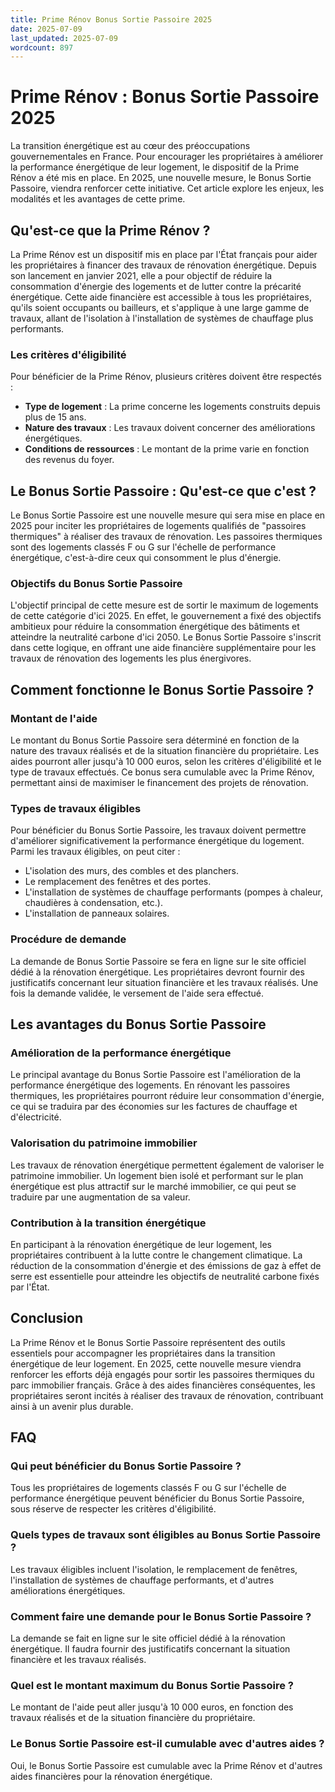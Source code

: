 ```yaml
---
title: Prime Rénov Bonus Sortie Passoire 2025
date: 2025-07-09
last_updated: 2025-07-09
wordcount: 897
---
```


# Prime Rénov : Bonus Sortie Passoire 2025

La transition énergétique est au cœur des préoccupations gouvernementales en France. Pour encourager les propriétaires à améliorer la performance énergétique de leur logement, le dispositif de la Prime Rénov a été mis en place. En 2025, une nouvelle mesure, le Bonus Sortie Passoire, viendra renforcer cette initiative. Cet article explore les enjeux, les modalités et les avantages de cette prime.

## Qu'est-ce que la Prime Rénov ?

La Prime Rénov est un dispositif mis en place par l'État français pour aider les propriétaires à financer des travaux de rénovation énergétique. Depuis son lancement en janvier 2021, elle a pour objectif de réduire la consommation d'énergie des logements et de lutter contre la précarité énergétique. Cette aide financière est accessible à tous les propriétaires, qu'ils soient occupants ou bailleurs, et s'applique à une large gamme de travaux, allant de l'isolation à l'installation de systèmes de chauffage plus performants.

### Les critères d'éligibilité

Pour bénéficier de la Prime Rénov, plusieurs critères doivent être respectés :

- **Type de logement** : La prime concerne les logements construits depuis plus de 15 ans.
- **Nature des travaux** : Les travaux doivent concerner des améliorations énergétiques.
- **Conditions de ressources** : Le montant de la prime varie en fonction des revenus du foyer.

## Le Bonus Sortie Passoire : Qu'est-ce que c'est ?

Le Bonus Sortie Passoire est une nouvelle mesure qui sera mise en place en 2025 pour inciter les propriétaires de logements qualifiés de "passoires thermiques" à réaliser des travaux de rénovation. Les passoires thermiques sont des logements classés F ou G sur l'échelle de performance énergétique, c'est-à-dire ceux qui consomment le plus d'énergie.

### Objectifs du Bonus Sortie Passoire

L'objectif principal de cette mesure est de sortir le maximum de logements de cette catégorie d'ici 2025. En effet, le gouvernement a fixé des objectifs ambitieux pour réduire la consommation énergétique des bâtiments et atteindre la neutralité carbone d'ici 2050. Le Bonus Sortie Passoire s'inscrit dans cette logique, en offrant une aide financière supplémentaire pour les travaux de rénovation des logements les plus énergivores.

## Comment fonctionne le Bonus Sortie Passoire ?

### Montant de l'aide

Le montant du Bonus Sortie Passoire sera déterminé en fonction de la nature des travaux réalisés et de la situation financière du propriétaire. Les aides pourront aller jusqu'à 10 000 euros, selon les critères d'éligibilité et le type de travaux effectués. Ce bonus sera cumulable avec la Prime Rénov, permettant ainsi de maximiser le financement des projets de rénovation.

### Types de travaux éligibles

Pour bénéficier du Bonus Sortie Passoire, les travaux doivent permettre d'améliorer significativement la performance énergétique du logement. Parmi les travaux éligibles, on peut citer :

- L'isolation des murs, des combles et des planchers.
- Le remplacement des fenêtres et des portes.
- L'installation de systèmes de chauffage performants (pompes à chaleur, chaudières à condensation, etc.).
- L'installation de panneaux solaires.

### Procédure de demande

La demande de Bonus Sortie Passoire se fera en ligne sur le site officiel dédié à la rénovation énergétique. Les propriétaires devront fournir des justificatifs concernant leur situation financière et les travaux réalisés. Une fois la demande validée, le versement de l'aide sera effectué.

## Les avantages du Bonus Sortie Passoire

### Amélioration de la performance énergétique

Le principal avantage du Bonus Sortie Passoire est l'amélioration de la performance énergétique des logements. En rénovant les passoires thermiques, les propriétaires pourront réduire leur consommation d'énergie, ce qui se traduira par des économies sur les factures de chauffage et d'électricité.

### Valorisation du patrimoine immobilier

Les travaux de rénovation énergétique permettent également de valoriser le patrimoine immobilier. Un logement bien isolé et performant sur le plan énergétique est plus attractif sur le marché immobilier, ce qui peut se traduire par une augmentation de sa valeur.

### Contribution à la transition énergétique

En participant à la rénovation énergétique de leur logement, les propriétaires contribuent à la lutte contre le changement climatique. La réduction de la consommation d'énergie et des émissions de gaz à effet de serre est essentielle pour atteindre les objectifs de neutralité carbone fixés par l'État.

## Conclusion

La Prime Rénov et le Bonus Sortie Passoire représentent des outils essentiels pour accompagner les propriétaires dans la transition énergétique de leur logement. En 2025, cette nouvelle mesure viendra renforcer les efforts déjà engagés pour sortir les passoires thermiques du parc immobilier français. Grâce à des aides financières conséquentes, les propriétaires seront incités à réaliser des travaux de rénovation, contribuant ainsi à un avenir plus durable.

## FAQ

### Qui peut bénéficier du Bonus Sortie Passoire ?

Tous les propriétaires de logements classés F ou G sur l'échelle de performance énergétique peuvent bénéficier du Bonus Sortie Passoire, sous réserve de respecter les critères d'éligibilité.

### Quels types de travaux sont éligibles au Bonus Sortie Passoire ?

Les travaux éligibles incluent l'isolation, le remplacement de fenêtres, l'installation de systèmes de chauffage performants, et d'autres améliorations énergétiques.

### Comment faire une demande pour le Bonus Sortie Passoire ?

La demande se fait en ligne sur le site officiel dédié à la rénovation énergétique. Il faudra fournir des justificatifs concernant la situation financière et les travaux réalisés.

### Quel est le montant maximum du Bonus Sortie Passoire ?

Le montant de l'aide peut aller jusqu'à 10 000 euros, en fonction des travaux réalisés et de la situation financière du propriétaire.

### Le Bonus Sortie Passoire est-il cumulable avec d'autres aides ?

Oui, le Bonus Sortie Passoire est cumulable avec la Prime Rénov et d'autres aides financières pour la rénovation énergétique.